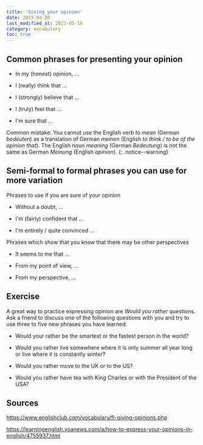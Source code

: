 ```yaml
---
title: 'Giving your opinion'
date: 2023-04-20
last_modified_at: 2023-05-18
category: vocabulary
toc: true
---
```


## Common phrases for presenting your opinion

- In my (honest) opinion, ...

- I (really) think that ...

- I (strongly) believe that ...

- I (truly) feel that ...

- I'm sure that ...

Common mistake: You cannot use the English verb _to mean_ (German _bedeuten_)
as a translation of German _meinen_ (English _to think / to be of the opinion
that_). The English noun _meaning_ (German _Bedeutung_) is not the same as
German _Meinung_ (English _opinion_).
{: .notice--warning}

## Semi-formal to formal phrases you can use for more variation

Phrases to use if you are sure of your opinion

- Without a doubt, ...

- I'm (fairly) confident that ...

- I'm entirely / quite convinced ...

Phrases which show that you know that there may be other perspectives

- It seems to me that ...

- From my point of view, ...

- From my perspective, ...

## Exercise

A great way to practice expressing opinion are _Would you rather_ questions.
Ask a friend to discuss one of the following questions with you and try to use
three to five new phrases you have learned:

- Would your rather be the smartest or the fastest person in the world?

- Would you rather live somewhere where it is only summer all year long or live
  where it is constantly winter?

- Would you rather move to the UK or to the US?

- Would you rather have tea with King Charles or with the President of the USA?

## Sources

<https://www.englishclub.com/vocabulary/fl-giving-opinions.php>

<https://learningenglish.voanews.com/a/how-to-express-your-opinions-in-english/4755937.html>
